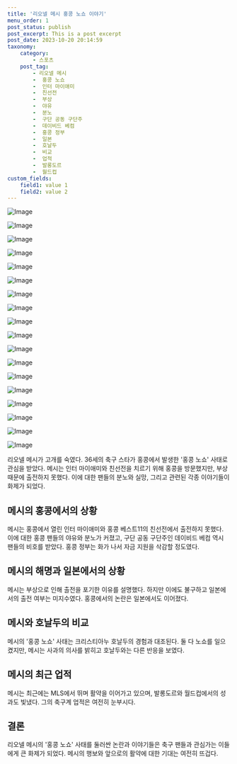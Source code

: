 ```yaml
---
title: '리오넬 메시 홍콩 노쇼 이야기'
menu_order: 1
post_status: publish
post_excerpt: This is a post excerpt
post_date: 2023-10-20 20:14:59
taxonomy:
    category:
        - 스포츠
    post_tag:
        - 리오넬 메시
        -  홍콩 노쇼
        -  인터 마이애미
        -  친선전
        -  부상
        -  야유
        -  분노
        -  구단 공동 구단주
        -  데이비드 베컴
        -  홍콩 정부
        -  일본
        -  호날두
        -  비교
        -  업적
        -  발롱도르
        -  월드컵
custom_fields:
    field1: value 1
    field2: value 2
---
```


![Image](https://imgnews.pstatic.net/image/108/2024/02/06/0003213380_001_20240206193301183.jpg?type=w647)

![Image](https://imgnews.pstatic.net/image/108/2024/02/06/0003213380_002_20240206193301250.jpg?type=w647)

![Image](https://imgnews.pstatic.net/image/108/2024/02/06/0003213380_003_20240206193301311.jpg?type=w647)

![Image](https://imgnews.pstatic.net/image/108/2024/02/06/0003213380_004_20240206193301409.jpg?type=w647)

![Image](https://imgnews.pstatic.net/image/108/2024/02/06/0003213380_005_20240206193301618.jpg?type=w647)

![Image](https://imgnews.pstatic.net/image/108/2024/02/06/0003213380_006_20240206193301683.jpg?type=w647)

![Image](https://imgnews.pstatic.net/image/108/2024/02/06/0003213380_007_20240206193301748.jpg?type=w647)

![Image](https://imgnews.pstatic.net/image/108/2024/02/06/0003213380_008_20240206193301806.jpg?type=w647)

![Image](https://imgnews.pstatic.net/image/108/2024/02/06/0003213380_009_20240206193301865.jpg?type=w647)

![Image](https://imgnews.pstatic.net/image/108/2024/02/06/0003213380_010_20240206193301922.jpg?type=w647)

![Image](https://imgnews.pstatic.net/image/108/2024/02/06/0003213380_011_20240206193301977.jpg?type=w647)

![Image](https://imgnews.pstatic.net/image/108/2024/02/06/0003213380_012_20240206193302090.jpg?type=w647)

![Image](https://imgnews.pstatic.net/image/108/2024/02/06/0003213380_013_20240206193302156.jpg?type=w647)

![Image](https://imgnews.pstatic.net/image/108/2024/02/06/0003213380_014_20240206193302205.jpg?type=w647)

![Image](https://imgnews.pstatic.net/image/108/2024/02/06/0003213380_015_20240206193302263.jpg?type=w647)

![Image](https://imgnews.pstatic.net/image/108/2024/02/06/0003213380_016_20240206193302297.jpg?type=w647)

![Image](https://imgnews.pstatic.net/image/108/2024/02/06/0003213380_017_20240206193302342.jpg?type=w647)

![Image](https://imgnews.pstatic.net/image/108/2024/02/06/0003213380_018_20240206193302428.jpg?type=w647)


리오넬 메시가 고개를 숙였다. 36세의 축구 스타가 홍콩에서 발생한 '홍콩 노쇼' 사태로 관심을 받았다. 메시는 인터 마이애미와 친선전을 치르기 위해 홍콩을 방문했지만, 부상 때문에 출전하지 못했다. 이에 대한 팬들의 분노와 실망, 그리고 관련된 각종 이야기들이 화제가 되었다. 

## 메시의 홍콩에서의 상황
메시는 홍콩에서 열린 인터 마이애미와 홍콩 베스트11의 친선전에서 출전하지 못했다. 이에 대한 홍콩 팬들의 야유와 분노가 커졌고, 구단 공동 구단주인 데이비드 베컴 역시 팬들의 비호를 받았다. 홍콩 정부는 화가 나서 자금 지원을 삭감할 정도였다.

## 메시의 해명과 일본에서의 상황
메시는 부상으로 인해 출전을 포기한 이유를 설명했다. 하지만 이에도 불구하고 일본에서의 출전 여부는 미지수였다. 홍콩에서의 논란은 일본에서도 이어졌다.

## 메시와 호날두의 비교
메시의 '홍콩 노쇼' 사태는 크리스티아누 호날두의 경험과 대조된다. 둘 다 노쇼를 일으켰지만, 메시는 사과의 의사를 밝히고 호날두와는 다른 반응을 보였다.

## 메시의 최근 업적
메시는 최근에는 MLS에서 뛰며 활약을 이어가고 있으며, 발롱도르와 월드컵에서의 성과도 빛냈다. 그의 축구계 업적은 여전히 눈부시다.

## 결론
리오넬 메시의 '홍콩 노쇼' 사태를 둘러싼 논란과 이야기들은 축구 팬들과 관심가는 이들에게 큰 화제가 되었다. 메시의 행보와 앞으로의 활약에 대한 기대는 여전히 뜨겁다.

